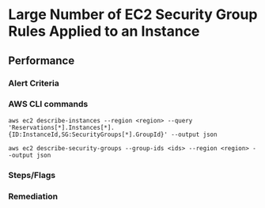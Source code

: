 # Large Number of EC2 Security Group Rules Applied to an Instance

## Performance

### Alert Criteria

### AWS CLI commands
    aws ec2 describe-instances --region <region> --query 'Reservations[*].Instances[*].{ID:InstanceId,SG:SecurityGroups[*].GroupId}' --output json
    
    aws ec2 describe-security-groups --group-ids <ids> --region <region> --output json

### Steps/Flags


### Remediation
